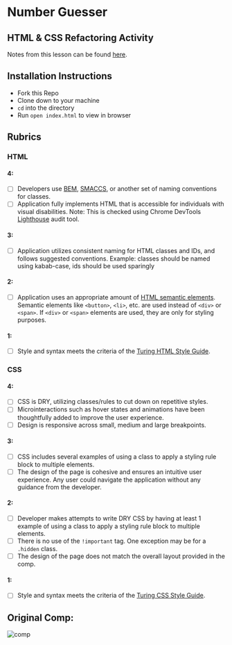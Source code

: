 # Number Guesser 
## HTML & CSS Refactoring Activity

Notes from this lesson can be found [here](https://docs.google.com/document/d/1NK0CY2zeab4SBxgu_U_U1A9KP_a5ZLMAHZ-IJE-2hJI/edit?usp=sharing).

## Installation Instructions
* Fork this Repo
* Clone down to your machine
* `cd` into the directory
* Run `open index.html` to view in browser

## Rubrics
### HTML
#### 4: 
- [ ] Developers use [BEM](http://getbem.com/), [SMACCS](http://smacss.com/), or another set of naming conventions for classes.
- [ ] Application fully implements HTML that is accessible for individuals with visual disabilities. Note: This is checked using Chrome DevTools [Lighthouse](https://developers.google.com/web/tools/lighthouse) audit tool.
#### 3:
- [ ] Application utilizes consistent naming for HTML classes and IDs, and follows suggested conventions. Example: classes should be named using kabab-case, ids should be used sparingly
#### 2:
- [ ] Application uses an appropriate amount of [HTML semantic elements](https://developer.mozilla.org/en-US/docs/Learn/HTML/Introduction_to_HTML/Document_and_website_structure). Semantic elements like `<button>`, `<li>`, etc. are used instead of `<div>` or `<span>`. If `<div>` or `<span>` elements are used, they are only for styling purposes.
#### 1:
- [ ] Style and syntax meets the criteria of the [Turing HTML Style Guide](https://github.com/turingschool-examples/html).

### CSS
#### 4:
- [ ] CSS is DRY, utilizing classes/rules to cut down on repetitive styles.
- [ ] Microinteractions such as hover states and animations have been thoughtfully added to improve the user experience.
- [ ] Design is responsive across small, medium and large breakpoints.
#### 3:
- [ ] CSS includes several examples of using a class to apply a styling rule block to multiple elements.
- [ ] The design of the page is cohesive and ensures an intuitive user experience. Any user could navigate the application without any guidance from the developer.
#### 2:
- [ ] Developer makes attempts to write DRY CSS by having at least 1 example of using a class to apply a styling rule block to multiple elements.
- [ ] There is no use of the `!important` tag. One exception may be for a `.hidden` class.
- [ ] The design of the page does not match the overall layout provided in the comp.
#### 1:
- [ ] Style and syntax meets the criteria of the [Turing CSS Style Guide](https://github.com/turingschool-examples/css).

## Original Comp:
![comp](https://user-images.githubusercontent.com/51416773/98495576-af36a000-21fc-11eb-946d-bf00c6efd940.png)

